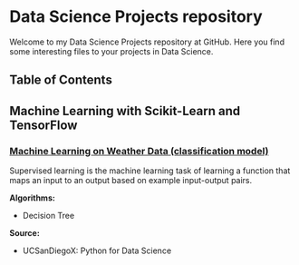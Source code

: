 # Data Science Projects repository
Welcome to my Data Science Projects repository at GitHub. Here you find some interesting files to your projects in Data Science.


## Table of Contents

## Machine	Learning with Scikit-Learn and TensorFlow 

### [Machine Learning on Weather Data (classification model)](https://github.com/rvalins/Data-Science-projects/blob/master/decision-tree)
Supervised learning is the machine learning task of learning a function that maps an input to an output based on example input-output pairs.

**Algorithms:**
- Decision Tree

**Source:**
- UCSanDiegoX: Python for Data Science
